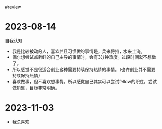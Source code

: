 #review 

# 2023-08-14
自我认知
- 我是比较被动的人，喜欢并且习惯做的事情是，兵来将挡，水来土淹。
- 偶尔想尝试点新鲜的自己主导的事情时，会有3分钟热度。过段时间就不想做了。
- 所以感觉不是很适合创业这种需要持续保持热情的事情。（也许创业并不需要持续保持热情）
- 喜欢做事，但不喜欢想事情。所以感觉自己其实可以尝试fellow的职位，尝试做销售，目标非常明确。

# 2023-11-03
- 我总喜欢